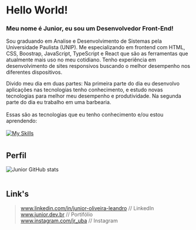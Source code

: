 # Hello World!
### Meu nome é Junior, eu sou um Desenvolvedor Front-End!

Sou graduando em Analise e Desenvolvimento de Sistemas pela Universidade Paulista (UNIP). 
Me especializando em frontend com HTML, CSS, Boostrap, JavaScript, TypeScript e React que são as ferramentas que atualmente mais uso no meu cotidiano.
Tenho experiência em desenvolvimento de sites responsivos buscando o melhor desempenho nos diferentes dispositivos.

Divido meu dia em duas partes: Na primeira parte do dia eu desenvolvo aplicações nas tecnologias tenho conhecimento, e estudo novas tecnologias para melhor meu desempenho e produtividade.
Na segunda parte do dia eu trabalho em uma barbearia.<br/><br/>
Essas são as tecnologias que eu tenho conhecimento e/ou estou aprendendo:<br/><br/>
[![My Skills](https://skillicons.dev/icons?i=git,github,html,css,js,ts,nodejs,react,vite,vscode,bootstrap,vercel,figma,wordpress,arduino,ai,regex,tailwind&perline=9)](https://skillicons.dev)
#
## Perfil
![Junior GitHub stats](https://githubreadmejunior.vercel.app/api?username=junior-leandro&show_icons=true&theme=merko)
<br/><br/>
## Link's
> www.linkedin.com/in/junior-oliveira-leandro // LinkedIn<br/>
> www.junior.dev.br // Portifólio<br/>
> www.instagram.com/jr_uba // Instagram
